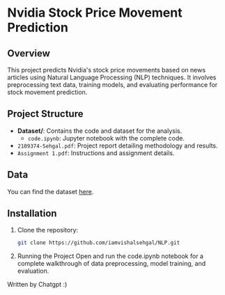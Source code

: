 # Nvidia Stock Price Movement Prediction

## Overview
This project predicts Nvidia's stock price movements based on news articles using Natural Language Processing (NLP) techniques. It involves preprocessing text data, training models, and evaluating performance for stock movement prediction.

## Project Structure
- **Dataset/**: Contains the code and dataset for the analysis.
  - `code.ipynb`: Jupyter notebook with the complete code.
- `2109374-Sehgal.pdf`: Project report detailing methodology and results.
- `Assignment 1.pdf`: Instructions and assignment details.

## Data
You can find the dataset [here](https://tilburguniversity.instructure.com/courses/16731/files/3345553/download?download_frd=1).

## Installation

1. Clone the repository:
   ```bash
   git clone https://github.com/iamvishalsehgal/NLP.git

2. Running the Project
Open and run the code.ipynb notebook for a complete walkthrough of data preprocessing, model training, and evaluation.

Written by Chatgpt :)